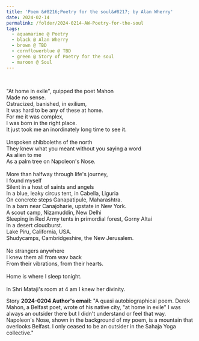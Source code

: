 ```yaml
---
title: 'Poem &#8216;Poetry for the soul&#8217; by Alan Wherry'
date: 2024-02-14
permalink: /folder/2024-0214-AW-Poetry-for-the-soul
tags:
  - aquamarine @ Poetry
  - black @ Alan Wherry
  - brown @ TBD
  - cornflowerblue @ TBD
  - green @ Story of Poetry for the soul
  - maroon @ Soul
---
```


<br>

<p>
"At home in exile", quipped the poet Mahon<br>
Made no sense.<br>
Ostracized, banished, in exilium,<br>
It was hard to be any of these at home.<br>
For me it was complex,<br>
I was born in the right place.<br>
It just took me an inordinately long time to see it.<br>
<br>
Unspoken shibboleths of the north<br>
They knew what you meant without you saying a word<br>
As alien to me<br>
As a palm tree on Napoleon's Nose.<br>
<br>
More than halfway through life's journey,<br>
I found myself<br>
Silent in a host of saints and angels<br>
In a blue, leaky circus tent, in Cabella, Liguria<br>
On concrete steps Ganapatipule, Maharashtra.<br>
In a barn near Canajoharie, upstate in New York.<br>
A scout camp, Nizamuddin, New Delhi<br>
Sleeping in Red Army tents in primordial forest, Gorny Altai<br>
In a desert cloudburst.<br>
Lake Piru, California, USA.<br>
Shudycamps, Cambridgeshire, the New Jerusalem.<br>
<br>
No strangers anywhere<br>
I knew them all from wav back<br>
From their vibrations, from their hearts.<br>
<br>
Home is where I sleep tonight.<br>
<br>
In Shri Mataji's room at 4 am I knew her divinity.<br>
</p>


<wave-list>
<list-title color="DarkSeaGreen" width="25">Story</list-title>
  <list-item color="BlanchedAlmond"  width="280"><b>2024-0204 Author's email:</b> "A quasi autobiographical poem. Derek Mahon, a Belfast poet, wrote of his native city, "at home in exile" I was always an outsider there but I didn't understand or feel that way. Napoleon's Nose, shown in the background of my poem, is a mountain that overlooks Belfast. I only ceased to be an outsider in the Sahaja Yoga collective."</list-item>
</wave-list>